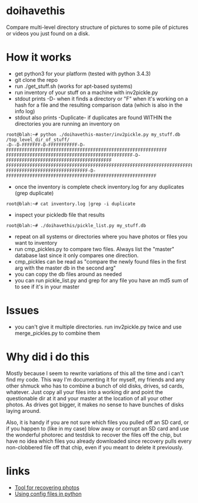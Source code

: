 # doihavethis
Compare multi-level directory structure of pictures to some pile of pictures or videos you just found on a disk.

# How it works
* get python3 for your platform (tested with python 3.4.3)
* git clone the repo
* run ./get_stuff.sh (works for apt-based systems)
* run inventory of your stuff on a machine with inv2pickle.py
* stdout prints -D- when it finds a directory or "F" when it's working on a hash for a file and the resulting comparison data (which is also in the info log)
* stdout also prints -Duplicate- if duplicates are found WITHIN the directories you are running an inventory on
```
root@blah:~# python ./doihavethis-master/inv2pickle.py my_stuff.db /top_level_dir_of_stuff/
-D--D-FFFFFFF-D-FFFFFFFFFFF-D-FFFFFFFFFFFFFFFFFFFFFFFFFFFFFFFFFFFFFFFFFFFFFFFFFFFFFFFFFFFFF
FFFFFFFFFFFFFFFFFFFFFFFFFFFFFFFFFFFFFFFFFFFFFFFF-D-FFFFFFFFFFFFFFFFFFFFFFFFFFFFFFFFFFFFFFFF
FFFFFFFFFFFFFFFFFFFFFFFFFFFFFFFFFFFFFFFFFFFFFFFFFFFFFFFFFFFFFFFFFFFFFFFFFFFFFFFFFFFFFFFFFFF
FFFFFFFFFFFFFFFFFFFFFFFFFFFFFFF-D-FFFFFFFFFFFFFFFFFFFFFFFFFFFFFFFFFFFFFFFFFFFFFFFFFFFFFFFFF
```
* once the inventory is complete check inventory.log for any duplicates (grep duplicate)
```
root@blah:~# cat inventory.log |grep -i duplicate
```
* inspect your pickledb file that results
```
root@blah:~# ./doihavethis/pickle_list.py my_stuff.db
```
* repeat on all systems or directories where you have photos or files you want to inventory
* run cmp_pickles.py to compare two files. Always list the "master" database last since it only compares one direction.
* cmp_pickles can be read as "compare the newly found files in the first arg with the master db in the second arg"
* you can copy the db files around as needed
* you can run pickle_list.py and grep for any file you have an md5 sum of to see if it's in your master

# Issues
* you can't give it multiple directories. run inv2pickle.py twice and use merge_pickles.py to combine them

# Why did i do this
Mostly because I seem to rewrite variations of this all the time and i can't find my code.
This way I'm documenting it for myself, my friends and any other shmuck who has to combine a bunch of old disks, drives, sd cards, whatever.
Just copy all your files into a working dir and point the questionable dir at it and your master at the location of all your other photos.
As drives got bigger, it makes no sense to have bunches of disks laying around.

Also, it is handy if you are not sure which files you pulled off an SD card, or if you happen to (like in my case) blow away or corrupt an SD card
and use the wonderful photorec and testdisk to recover the files off the chip, but have no idea which files you already downloaded since recovery
pulls every non-clobbered file off that chip, even if you meant to delete it previously.

# links
* [Tool for recovering photos](https://www.cgsecurity.org/wiki/PhotoRec_Step_By_Step)
* [Using config files in python](https://martin-thoma.com/configuration-files-in-python)
